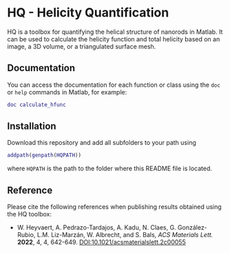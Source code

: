 # HQ - Helicity Quantification
HQ is a toolbox for quantifying the helical structure of nanorods in Matlab. It can be used to calculate the helicity function and total helicity based on an image, a 3D volume, or a triangulated surface mesh.

## Documentation
You can access the documentation for each function or class using the `doc` or `help` commands in Matlab, for example:
```matlab
doc calculate_hfunc
```

## Installation
Download this repository and add all subfolders to your path using
```matlab
addpath(genpath(HQPATH))
```
where `HQPATH` is the path to the folder where this README file is located.

## Reference
Please cite the following references when publishing results obtained using the HQ toolbox:
- W. Heyvaert, A. Pedrazo-Tardajos, A. Kadu, N. Claes, G. González-Rubio, L.M. Liz-Marzán, W. Albrecht, and S. Bals, *ACS Materials Lett.* **2022**, 4, 4, 642-649. [DOI:10.1021/acsmaterialslett.2c00055](https://pubs.acs.org/doi/10.1021/acsmaterialslett.2c00055)

